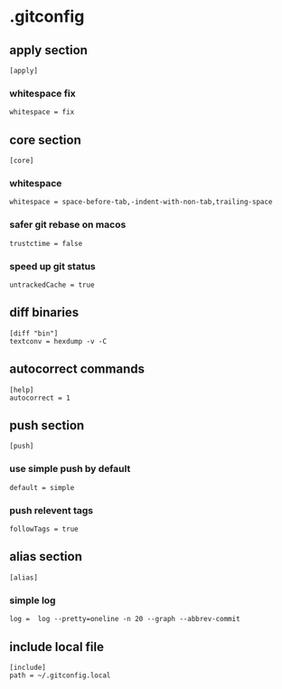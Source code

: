 # .gitconfig

## apply section

    [apply]

### whitespace fix

    whitespace = fix

## core section

    [core]

### whitespace

    whitespace = space-before-tab,-indent-with-non-tab,trailing-space

### safer git rebase on macos

    trustctime = false

### speed up git status

    untrackedCache = true

## diff binaries

    [diff "bin"]
    textconv = hexdump -v -C

## autocorrect commands

    [help]
    autocorrect = 1

## push section

    [push]

### use simple push by default

    default = simple

### push relevent tags

    followTags = true

## alias section

    [alias]

### simple log

    log =  log --pretty=oneline -n 20 --graph --abbrev-commit

## include local file

    [include]
    path = ~/.gitconfig.local
